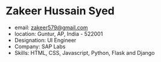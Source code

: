 # Zakeer Hussain Syed

- email: zakeer579@gmail.com
- location: Guntur, AP, India - 522001
- Designation: UI Engineer
- Company: SAP Labs
- Skills: HTML, CSS, Javascript, Python, Flask and Django
